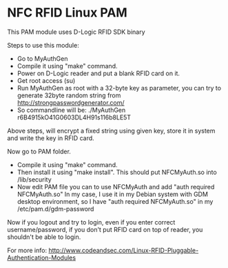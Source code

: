 NFC RFID Linux PAM
=============

This PAM module uses D-Logic RFID SDK binary

Steps to use this module:
- Go to MyAuthGen
- Compile it using "make" command.
- Power on D-Logic reader and put a blank RFID card on it.
- Get root access (su)
- Run MyAuthGen as root with a 32-byte key as parameter, you can try to generate 32byte random string from http://strongpasswordgenerator.com/
- So commandline will be: ./MyAuthGen r6B4915kO41G0603DL4H91s116b8LE5T

Above steps, will encrypt a fixed string using given key, store it in system and write the key in RFID card.

Now go to PAM folder.
- Compile it using "make" command.
- Then install it using "make install". This should put NFCMyAuth.so into /lib/security
- Now edit PAM file you can to use NFCMyAuth and add "auth required NFCMyAuth.so"
In my case, I use it in my Debian system with GDM desktop environment, so I have "auth required NFCMyAuth.so" in my /etc/pam.d/gdm-password

Now if you logout and try to login, even if you enter correct username/password, if you don't put RFID card on top of reader, you shouldn't be able to login.

For more info: http://www.codeandsec.com/Linux-RFID-Pluggable-Authentication-Modules
